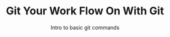 ---
layout: post
title: Git Your Work Flow On With Git
subtitle: Intro to basic git commands
gh-repo: davidmolina2810/programming-prose
gh-badge: [star, fork, follow]
tags: [test]
comments: true
---
